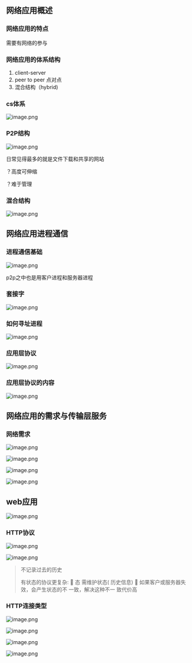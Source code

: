 ## 网络应用概述

### 网络应用的特点

需要有网络的参与

### 网络应用的体系结构

1. client-server
2. peer to peer 点对点
3. 混合结构（hybrid)

### cs体系

![image.png](https://upload-images.jianshu.io/upload_images/6836439-c9ece092909fa29b.png?imageMogr2/auto-orient/strip%7CimageView2/2/w/1240)



###  P2P结构

![image.png](https://upload-images.jianshu.io/upload_images/6836439-0f31bacdeb2df3dc.png?imageMogr2/auto-orient/strip%7CimageView2/2/w/1240)

日常见得最多的就是文件下载和共享的网站

？高度可伸缩

？难于管理

### 混合结构

![image.png](https://upload-images.jianshu.io/upload_images/6836439-f7a1cad6a622989a.png?imageMogr2/auto-orient/strip%7CimageView2/2/w/1240)



## 网络应用进程通信

### 进程通信基础

![image.png](https://upload-images.jianshu.io/upload_images/6836439-113eee01718a1221.png?imageMogr2/auto-orient/strip%7CimageView2/2/w/1240)

p2p之中也是用客户进程和服务器进程

### 套接字

![image.png](https://upload-images.jianshu.io/upload_images/6836439-576189826f8a63c3.png?imageMogr2/auto-orient/strip%7CimageView2/2/w/1240)

### 如何寻址进程

![image.png](https://upload-images.jianshu.io/upload_images/6836439-c58d0b8fc7557879.png?imageMogr2/auto-orient/strip%7CimageView2/2/w/1240)

### 应用层协议

![image.png](https://upload-images.jianshu.io/upload_images/6836439-1079b04829502789.png?imageMogr2/auto-orient/strip%7CimageView2/2/w/1240)

### 应用层协议的内容

![image.png](https://upload-images.jianshu.io/upload_images/6836439-f2348f57943f6813.png?imageMogr2/auto-orient/strip%7CimageView2/2/w/1240)

## 网络应用的需求与传输层服务

### 网络需求

![image.png](https://upload-images.jianshu.io/upload_images/6836439-a37a7136ddbb905f.png?imageMogr2/auto-orient/strip%7CimageView2/2/w/1240)

![image.png](https://upload-images.jianshu.io/upload_images/6836439-edea1c95f5d6333a.png?imageMogr2/auto-orient/strip%7CimageView2/2/w/1240)

![image.png](https://upload-images.jianshu.io/upload_images/6836439-b89d188fb7e05dc6.png?imageMogr2/auto-orient/strip%7CimageView2/2/w/1240)

![image.png](https://upload-images.jianshu.io/upload_images/6836439-98c582d24507eeb6.png?imageMogr2/auto-orient/strip%7CimageView2/2/w/1240)

## web应用

![image.png](https://upload-images.jianshu.io/upload_images/6836439-0e5ce183fcdfa6e1.png?imageMogr2/auto-orient/strip%7CimageView2/2/w/1240)

### HTTP协议

![image.png](https://upload-images.jianshu.io/upload_images/6836439-89d303e3ba26369a.png?imageMogr2/auto-orient/strip%7CimageView2/2/w/1240)

![image.png](https://upload-images.jianshu.io/upload_images/6836439-f9163ef98bb78c84.png?imageMogr2/auto-orient/strip%7CimageView2/2/w/1240)

> 不记录过去的历史
>
> 有状态的协议更复杂:
>  态 需维护状态( 历史信息)
>  如果客户或服务器失
> 效，会产生状态的不
> 一致，解决这种不一
> 致代价高

### HTTP连接类型

![image.png](https://upload-images.jianshu.io/upload_images/6836439-9800449bd2de0edb.png?imageMogr2/auto-orient/strip%7CimageView2/2/w/1240)

![image.png](https://upload-images.jianshu.io/upload_images/6836439-2ee8c205733aa8be.png?imageMogr2/auto-orient/strip%7CimageView2/2/w/1240)

![image.png](https://upload-images.jianshu.io/upload_images/6836439-4e2afdd9dc31fdf4.png?imageMogr2/auto-orient/strip%7CimageView2/2/w/1240)

![image.png](https://upload-images.jianshu.io/upload_images/6836439-7fa3fc4ac6584cc4.png?imageMogr2/auto-orient/strip%7CimageView2/2/w/1240)

